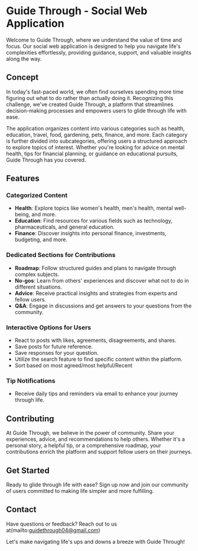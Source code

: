 # Guide Through - Social Web Application

Welcome to Guide Through, where we understand the value of time and focus. Our social web application is designed to help you navigate life's complexities effortlessly, providing guidance, support, and valuable insights along the way.

## Concept

In today's fast-paced world, we often find ourselves spending more time figuring out what to do rather than actually doing it. Recognizing this challenge, we've created Guide Through, a platform that streamlines decision-making processes and empowers users to glide through life with ease.

The application organizes content into various categories such as health, education, travel, food, gardening, pets, finance, and more. Each category is further divided into subcategories, offering users a structured approach to explore topics of interest. Whether you're looking for advice on mental health, tips for financial planning, or guidance on educational pursuits, Guide Through has you covered.

## Features

### Categorized Content
- **Health**: Explore topics like women's health, men's health, mental well-being, and more.
- **Education**: Find resources for various fields such as technology, pharmaceuticals, and general education.
- **Finance**: Discover insights into personal finance, investments, budgeting, and more.

### Dedicated Sections for Contributions
- **Roadmap**: Follow structured guides and plans to navigate through complex subjects.
- **No-gos**: Learn from others' experiences and discover what not to do in different situations.
- **Advice**: Receive practical insights and strategies from experts and fellow users.
- **Q&A**: Engage in discussions and get answers to your questions from the community.

### Interactive Options for Users
- React to posts with likes, agreements, disagreements, and shares.
- Save posts for future reference.
- Save responses for your question.
- Utilize the search feature to find specific content within the platform.
- Sort based on most agreed/most helpful/Recent

### Tip Notifications
- Receive daily tips and reminders via email to enhance your journey through life.

## Contributing

At Guide Through, we believe in the power of community. Share your experiences, advice, and recommendations to help others. Whether it's a personal story, a helpful tip, or a comprehensive roadmap, your contributions enrich the platform and support fellow users on their journeys.

## Get Started

Ready to glide through life with ease? Sign up now and join our community of users committed to making life simpler and more fulfilling.

## Contact

Have questions or feedback? Reach out to us at(mailto:guidethrough04@gmail.com)

Let's make navigating life's ups and downs a breeze with Guide Through!
